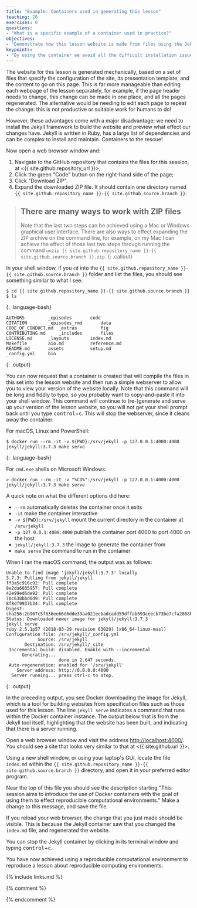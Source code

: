 ```yaml
---
title: "Example: Containers used in generating this lesson"
teaching: 20
exercises: 0
questions:
- "What is a specific example of a container used in practice?"
objectives:
- "Demonstrate how this lesson website is made from files using the Jekyll software in a container."
keypoints:
- "By using the container we avoid all the difficult installation issues of installing Jekyll."
---
```


The website for this lesson is generated mechanically, based on a set of files that specify the configuration of the site, its presentation template, and the content to go on this page. This is far more manageable than editing each webpage of the lesson separately, for example, if the page header needs to change, this change can be made in one place, and all the pages regenerated. The alternative would be needing to edit each page to repeat the change: this is not productive or suitable work for humans to do!

However, these advantages come with a major disadvantage: we need to install the Jekyll framework to build the website and preview what effect our changes have. Jekyll is written in Ruby, has a large list of dependencies and can be complex to install and maintain. Containers to the rescue!

Now open a web browser window and:
1. Navigate to the GitHub repository that contains the files for this session, at <{{ site.github.repository_url }}>;
2. Click the green "Code" button on the right-hand side of the page;
3. Click "Download ZIP".
4. Expand the downloaded ZIP file. It should contain one directory named `{{ site.github.repository_name }}-{{ site.github.source.branch }}`.

> ## There are many ways to work with ZIP files
> Note that the last two steps can be achieved using a Mac or Windows graphical user interface. There are also ways to effect expanding the ZIP archive on the command line, for example, on my Mac I can achieve the effect of those last two steps through running the command `unzip {{ site.github.repository_name }}-{{ site.github.source.branch }}.zip`.
{: .callout}

In your shell window, if you `cd` into the `{{ site.github.repository_name }}-{{ site.github.source.branch }}` folder and list the files, you should see something similar to what I see:
~~~
$ cd {{ site.github.repository_name }}-{{ site.github.source.branch }}
$ ls
~~~
{: .language-bash}
~~~
AUTHORS			_episodes		code
CITATION		_episodes_rmd		data
CODE_OF_CONDUCT.md	_extras			fig
CONTRIBUTING.md		_includes		files
LICENSE.md		_layouts		index.md
Makefile		aio.md			reference.md
README.md		assets			setup.md
_config.yml		bin
~~~
{: .output}

You can now request that a container is created that will compile the files in this set into the lesson website and then run a simple webserver to allow you to view your version of the website locally. Note that this command will be long and fiddly to type, so you probably want to copy-and-paste it into your shell window. This command will continue to (re-)generate and serve up your version of the lesson website, so you will not get your shell prompt back until you type <kbd>control</kbd>+<kbd>c</kbd>. This will stop the webserver, since it cleans away the container.

For macOS, Linux and PowerShell:
~~~
$ docker run --rm -it -v ${PWD}:/srv/jekyll -p 127.0.0.1:4000:4000 jekyll/jekyll:3.7.3 make serve
~~~
{: .language-bash}

For `cmd.exe` shells on Microsoft Windows:
~~~
> docker run --rm -it -v "%CD%":/srv/jekyll -p 127.0.0.1:4000:4000 jekyll/jekyll:3.7.3 make serve
~~~

A quick note on what the different options did here:

   - `--rm` automatically deletes the container once it exits
   - `-it` make the container interactive
   - `-v ${PWD}:/srv/jekyll` mount the current directory in the container at `/srv/jekyll`
   - `-p 127.0.0.1:4000:4000` publish the container port 4000 to port 4000 on the host
   - `jekyll/jekyll:3.7.3` the image to generate the container from 
   - `make serve` the command to run in the container

When I ran the macOS command, the output was as follows:

~~~
Unable to find image 'jekyll/jekyll:3.7.3' locally
3.7.3: Pulling from jekyll/jekyll
ff3a5c916c92: Pull complete 
8e2da6035957: Pull complete 
42e99ed6de92: Pull complete 
70c638bbd0d9: Pull complete 
8f8df9937b34: Pull complete 
Digest: sha256:2b907c5f836ee66d6dde39aa021eebadcadd59dffab693ceecb73be7cfa2808b
Status: Downloaded newer image for jekyll/jekyll:3.7.3
jekyll serve
ruby 2.5.1p57 (2018-03-29 revision 63029) [x86_64-linux-musl]
Configuration file: /srv/jekyll/_config.yml
            Source: /srv/jekyll
       Destination: /srv/jekyll/_site
 Incremental build: disabled. Enable with --incremental
      Generating... 
                    done in 2.647 seconds.
 Auto-regeneration: enabled for '/srv/jekyll'
    Server address: http://0.0.0.0:4000
  Server running... press ctrl-c to stop.
~~~
{: .output}

In the preceding output, you see Docker downloading the image for Jekyll, which is a tool for building websites from specification files such as those used for this lesson. The line `jekyll serve` indicates a command that runs within the Docker container instance. The output below that is from the Jekyll tool itself, highlighting that the website has been built, and indicating that there is a server running.

Open a web browser window and visit the address <http://localhost:4000/>. You should see a site that looks very similar to that at <{{ site.github.url }}>.

Using a new shell window, or using your laptop's GUI, locate the file `index.md` within the `{{ site.github.repository_name }}-{{ site.github.source.branch }}` directory, and open it in your preferred editor program.

Near the top of this file you should see the description starting "This session aims to introduce the use of Docker containers with the goal of using them to effect reproducible computational environments." Make a change to this message, and save the file.

If you reload your web browser, the change that you just made should be visible. This is because the Jekyll container saw that you changed the `index.md` file, and regenerated the website.

You can stop the Jekyll container by clicking in its terminal window and typing <kbd>control</kbd>+<kbd>c</kbd>.

You have now achieved using a reproducible computational environment to reproduce a lesson about reproducible computing environments.

{% include links.md %}

{% comment %}
<!--  LocalWords:  keypoints _episodes_rmd CODE_OF_CONDUCT.md aio.md
 -->
<!--  LocalWords:  CONTRIBUTING.md LICENSE.md index.md reference.md
 -->
<!--  LocalWords:  README.md setup.md _config.yml webserver srv
 -->
<!--  LocalWords:  jekyll x86_64-linux-musl favicons github.io
 -->
<!--  LocalWords:  links.md _episodes_rmd _config.yml endcomment
 -->
{% endcomment %}
